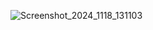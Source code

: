 ![Screenshot_2024_1118_131103](https://github.com/user-attachments/assets/09fd4721-0b7b-4205-816d-c38134f6d80e)
